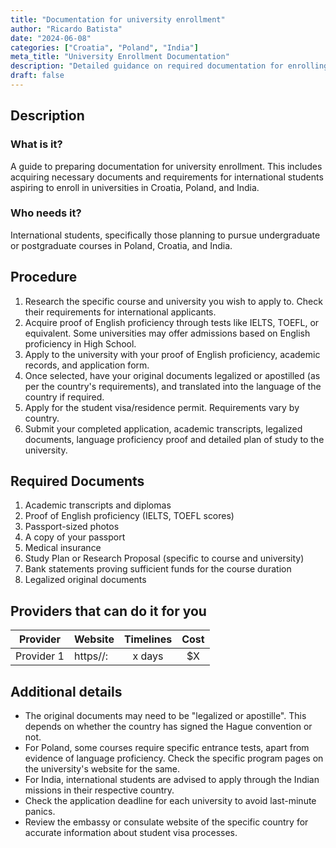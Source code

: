 ```yaml
---
title: "Documentation for university enrollment"
author: "Ricardo Batista"
date: "2024-06-08"
categories: ["Croatia", "Poland", "India"]
meta_title: "University Enrollment Documentation"
description: "Detailed guidance on required documentation for enrolling in universities abroad"
draft: false
---
```


## Description
### What is it?
A guide to preparing documentation for university enrollment. This includes acquiring necessary documents and requirements for international students aspiring to enroll in universities in Croatia, Poland, and India.

### Who needs it?
International students, specifically those planning to pursue undergraduate or postgraduate courses in Poland, Croatia, and India.

## Procedure
1. Research the specific course and university you wish to apply to. Check their requirements for international applicants.
2. Acquire proof of English proficiency through tests like IELTS, TOEFL, or equivalent. Some universities may offer admissions based on English proficiency in High School.
3. Apply to the university with your proof of English proficiency, academic records, and application form.
4. Once selected, have your original documents legalized or apostilled (as per the country's requirements), and translated into the language of the country if required.
5. Apply for the student visa/residence permit. Requirements vary by country.
6. Submit your completed application, academic transcripts, legalized documents, language proficiency proof and detailed plan of study to the university.

## Required Documents
1. Academic transcripts and diplomas
2. Proof of English proficiency (IELTS, TOEFL scores)
3. Passport-sized photos
4. A copy of your passport
5. Medical insurance
6. Study Plan or Research Proposal (specific to course and university)
7. Bank statements proving sufficient funds for the course duration
8. Legalized original documents

## Providers that can do it for you

| Provider        |     Website     |     Timelines    |       Cost      |
| --------------- | --------------- |  :-------------: | :-------------: |
| Provider 1      |  https//:       |      x days      |        $X       |

## Additional details
- The original documents may need to be "legalized or apostille". This depends on whether the country has signed the Hague convention or not.
- For Poland, some courses require specific entrance tests, apart from evidence of language proficiency. Check the specific program pages on the university's website for the same.
- For India, international students are advised to apply through the Indian missions in their respective country.
- Check the application deadline for each university to avoid last-minute panics.
- Review the embassy or consulate website of the specific country for accurate information about student visa processes.